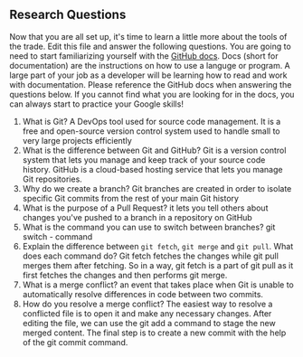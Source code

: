 ## Research Questions 

Now that you are all set up, it's time to learn a little more about the tools of the trade. Edit this file and answer the following questions. You are going to need to start familiarizing yourself with the [GitHub docs](https://docs.github.com/en). Docs (short for documentation) are the instructions on how to use a languge or program. A large part of your job as a developer will be learning how to read and work with documentation. Please reference the GitHub docs when answering the questions below. If you cannot find what you are looking for in the docs, you can always start to practice your Google skills!

1. What is Git? A DevOps tool used for source code management. It is a free and open-source version control system used to handle small to very large projects efficiently
2. What is the difference between Git and GitHub? Git is a version control system that lets you manage and keep track of your source code history. GitHub is a cloud-based hosting service that lets you manage Git repositories.
3. Why do we create a branch? Git branches are created in order to isolate specific Git commits from the rest of your main Git history
4. What is the purpose of a Pull Request? it lets you tell others about changes you've pushed to a branch in a repository on GitHub
5. What is the command you can use to switch between branches? git switch - command
6. Explain the difference between `git fetch`, `git merge` and `git pull`. What does each command do? Git fetch fetches the changes while git pull merges them after fetching. So in a way, git fetch is a part of git pull as it first fetches the changes and then performs git merge.
7. What is a merge conflict? an event that takes place when Git is unable to automatically resolve differences in code between two commits. 
8. How do you resolve a merge conflict?
The easiest way to resolve a conflicted file is to open it and make any necessary changes.
After editing the file, we can use the git add a command to stage the new merged content.
The final step is to create a new commit with the help of the git commit command.
